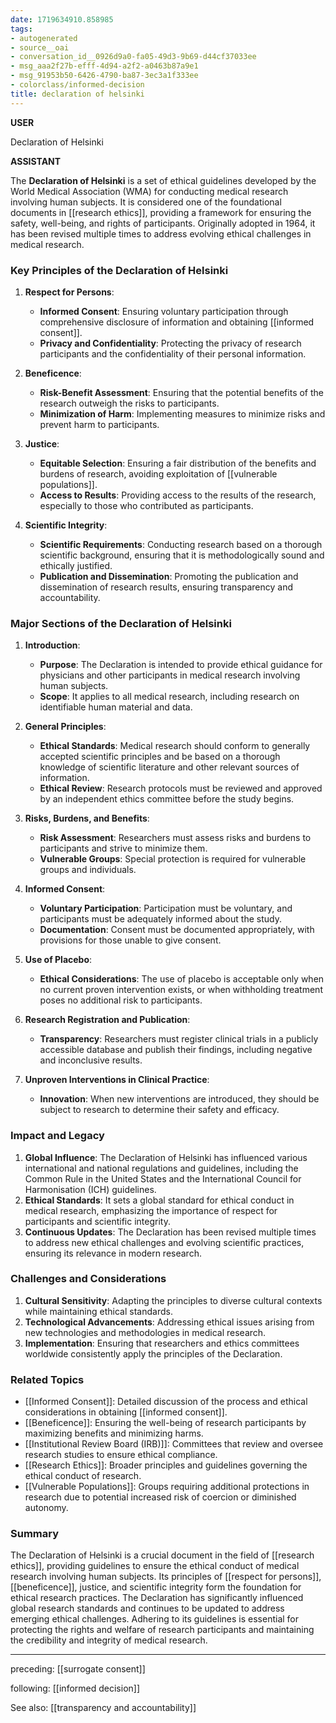 ```yaml
---
date: 1719634910.858985
tags:
- autogenerated
- source__oai
- conversation_id__0926d9a0-fa05-49d3-9b69-d44cf37033ee
- msg_aaa2f27b-efff-4d94-a2f2-a0463b87a9e1
- msg_91953b50-6426-4790-ba87-3ec3a1f333ee
- colorclass/informed-decision
title: declaration of helsinki
---
```


**USER**

Declaration of Helsinki


**ASSISTANT**

The **Declaration of Helsinki** is a set of ethical guidelines developed by the World Medical Association (WMA) for conducting medical research involving human subjects. It is considered one of the foundational documents in [[research ethics]], providing a framework for ensuring the safety, well-being, and rights of participants. Originally adopted in 1964, it has been revised multiple times to address evolving ethical challenges in medical research.

### Key Principles of the Declaration of Helsinki

1. **Respect for Persons**:
    - **Informed Consent**: Ensuring voluntary participation through comprehensive disclosure of information and obtaining [[informed consent]].
    - **Privacy and Confidentiality**: Protecting the privacy of research participants and the confidentiality of their personal information.

2. **Beneficence**:
    - **Risk-Benefit Assessment**: Ensuring that the potential benefits of the research outweigh the risks to participants.
    - **Minimization of Harm**: Implementing measures to minimize risks and prevent harm to participants.

3. **Justice**:
    - **Equitable Selection**: Ensuring a fair distribution of the benefits and burdens of research, avoiding exploitation of [[vulnerable populations]].
    - **Access to Results**: Providing access to the results of the research, especially to those who contributed as participants.

4. **Scientific Integrity**:
    - **Scientific Requirements**: Conducting research based on a thorough scientific background, ensuring that it is methodologically sound and ethically justified.
    - **Publication and Dissemination**: Promoting the publication and dissemination of research results, ensuring transparency and accountability.

### Major Sections of the Declaration of Helsinki

1. **Introduction**:
    - **Purpose**: The Declaration is intended to provide ethical guidance for physicians and other participants in medical research involving human subjects.
    - **Scope**: It applies to all medical research, including research on identifiable human material and data.

2. **General Principles**:
    - **Ethical Standards**: Medical research should conform to generally accepted scientific principles and be based on a thorough knowledge of scientific literature and other relevant sources of information.
    - **Ethical Review**: Research protocols must be reviewed and approved by an independent ethics committee before the study begins.

3. **Risks, Burdens, and Benefits**:
    - **Risk Assessment**: Researchers must assess risks and burdens to participants and strive to minimize them.
    - **Vulnerable Groups**: Special protection is required for vulnerable groups and individuals.

4. **Informed Consent**:
    - **Voluntary Participation**: Participation must be voluntary, and participants must be adequately informed about the study.
    - **Documentation**: Consent must be documented appropriately, with provisions for those unable to give consent.

5. **Use of Placebo**:
    - **Ethical Considerations**: The use of placebo is acceptable only when no current proven intervention exists, or when withholding treatment poses no additional risk to participants.

6. **Research Registration and Publication**:
    - **Transparency**: Researchers must register clinical trials in a publicly accessible database and publish their findings, including negative and inconclusive results.

7. **Unproven Interventions in Clinical Practice**:
    - **Innovation**: When new interventions are introduced, they should be subject to research to determine their safety and efficacy.

### Impact and Legacy

1. **Global Influence**: The Declaration of Helsinki has influenced various international and national regulations and guidelines, including the Common Rule in the United States and the International Council for Harmonisation (ICH) guidelines.
2. **Ethical Standards**: It sets a global standard for ethical conduct in medical research, emphasizing the importance of respect for participants and scientific integrity.
3. **Continuous Updates**: The Declaration has been revised multiple times to address new ethical challenges and evolving scientific practices, ensuring its relevance in modern research.

### Challenges and Considerations

1. **Cultural Sensitivity**: Adapting the principles to diverse cultural contexts while maintaining ethical standards.
2. **Technological Advancements**: Addressing ethical issues arising from new technologies and methodologies in medical research.
3. **Implementation**: Ensuring that researchers and ethics committees worldwide consistently apply the principles of the Declaration.

### Related Topics

- [[Informed Consent]]: Detailed discussion of the process and ethical considerations in obtaining [[informed consent]].
- [[Beneficence]]: Ensuring the well-being of research participants by maximizing benefits and minimizing harms.
- [[Institutional Review Board (IRB)]]: Committees that review and oversee research studies to ensure ethical compliance.
- [[Research Ethics]]: Broader principles and guidelines governing the ethical conduct of research.
- [[Vulnerable Populations]]: Groups requiring additional protections in research due to potential increased risk of coercion or diminished autonomy.

### Summary

The Declaration of Helsinki is a crucial document in the field of [[research ethics]], providing guidelines to ensure the ethical conduct of medical research involving human subjects. Its principles of [[respect for persons]], [[beneficence]], justice, and scientific integrity form the foundation for ethical research practices. The Declaration has significantly influenced global research standards and continues to be updated to address emerging ethical challenges. Adhering to its guidelines is essential for protecting the rights and welfare of research participants and maintaining the credibility and integrity of medical research.


---

preceding: [[surrogate consent]]  


following: [[informed decision]]

See also: [[transparency and accountability]]